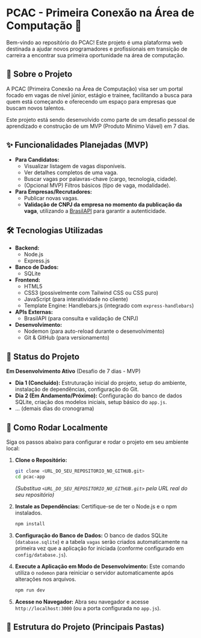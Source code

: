 # PCAC - Primeira Conexão na Área de Computação 🚀

Bem-vindo ao repositório do PCAC! Este projeto é uma plataforma web destinada a ajudar novos programadores e profissionais em transição de carreira a encontrar sua primeira oportunidade na área de computação.

## 🎯 Sobre o Projeto

A PCAC (Primeira Conexão na Área de Computação) visa ser um portal focado em vagas de nível júnior, estágio e trainee, facilitando a busca para quem está começando e oferecendo um espaço para empresas que buscam novos talentos.

Este projeto está sendo desenvolvido como parte de um desafio pessoal de aprendizado e construção de um MVP (Produto Mínimo Viável) em 7 dias.

## ✨ Funcionalidades Planejadas (MVP)

* **Para Candidatos:**
    * Visualizar listagem de vagas disponíveis.
    * Ver detalhes completos de uma vaga.
    * Buscar vagas por palavras-chave (cargo, tecnologia, cidade).
    * (Opcional MVP) Filtros básicos (tipo de vaga, modalidade).
* **Para Empresas/Recrutadores:**
    * Publicar novas vagas.
    * **Validação de CNPJ da empresa no momento da publicação da vaga**, utilizando a [BrasilAPI](https://brasilapi.com.br/) para garantir a autenticidade.

## 🛠️ Tecnologias Utilizadas

* **Backend:**
    * Node.js
    * Express.js
* **Banco de Dados:**
    * SQLite
* **Frontend:**
    * HTML5
    * CSS3 (possivelmente com Tailwind CSS ou CSS puro)
    * JavaScript (para interatividade no cliente)
    * Template Engine: Handlebars.js (integrado com `express-handlebars`)
* **APIs Externas:**
    * BrasilAPI (para consulta e validação de CNPJ)
* **Desenvolvimento:**
    * Nodemon (para auto-reload durante o desenvolvimento)
    * Git & GitHub (para versionamento)

## 🚧 Status do Projeto

**Em Desenvolvimento Ativo** (Desafio de 7 dias - MVP)

* **Dia 1 (Concluído):** Estruturação inicial do projeto, setup do ambiente, instalação de dependências, configuração do Git.
* **Dia 2 (Em Andamento/Próximo):** Configuração do banco de dados SQLite, criação dos modelos iniciais, setup básico do `app.js`.
* ... (demais dias do cronograma)

## 🚀 Como Rodar Localmente

Siga os passos abaixo para configurar e rodar o projeto em seu ambiente local:

1.  **Clone o Repositório:**
    ```bash
    git clone <URL_DO_SEU_REPOSITORIO_NO_GITHUB.git>
    cd pcac-app 
    ```
    *(Substitua `<URL_DO_SEU_REPOSITORIO_NO_GITHUB.git>` pela URL real do seu repositório)*

2.  **Instale as Dependências:**
    Certifique-se de ter o Node.js e o npm instalados.
    ```bash
    npm install
    ```

3.  **Configuração do Banco de Dados:**
    O banco de dados SQLite (`database.sqlite`) e a tabela `vagas` serão criados automaticamente na primeira vez que a aplicação for iniciada (conforme configurado em `config/database.js`).

4.  **Execute a Aplicação em Modo de Desenvolvimento:**
    Este comando utiliza o `nodemon` para reiniciar o servidor automaticamente após alterações nos arquivos.
    ```bash
    npm run dev
    ```

5.  **Acesse no Navegador:**
    Abra seu navegador e acesse `http://localhost:3000` (ou a porta configurada no `app.js`).

## 📁 Estrutura do Projeto (Principais Pastas)